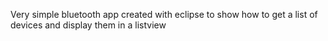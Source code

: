 Very simple bluetooth app created with eclipse to show how to get a list of devices and display them in a listview

